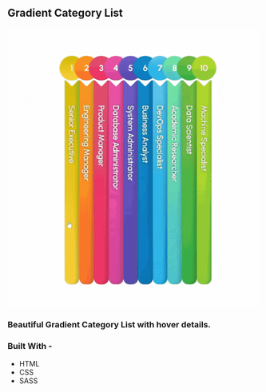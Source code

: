 <!-- ABOUT PROJECT -->
## Gradient Category List

![Product Screen Shot][product-screenshot] <br/>

<h3> Beautiful Gradient Category List with hover details.</h3>

### Built With -

* HTML
* CSS
* SASS

<!-- Demo Screenshot -->
[product-screenshot]: demo.gif
